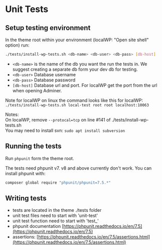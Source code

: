 # Unit Tests

## Setup testing environment

In the theme root within your environment \(localWP: "Open site shell" option\) run:

```bash
./tests/install-wp-tests.sh <db-name> <db-user> <db-pass> [db-host]
```

* `<db-name>` is the name of the db you want the run the tests in. We suggest creating a separate db form your dev db for testing.
* `<db-user>` Database username
* `<db-pass>` Database password
* `[db-host]` Database url and port. For localWP get the port from the url when opening Adminer.

Note for localWP on linux the command looks like this for localWP:  
`./tests/install-wp-tests.sh local-test root root localhost:10063`

Notes:  
On localWP, remove `--protocal=tcp` on line \#141 of ./tests/install-wp-tests.sh  
You may need to install svn: `sudo apt install subversion`

## Running the tests

Run `phpunit` form the theme root.

The tests need phpunit v7. v8 and above currently don't work. You can install phpunit with:

```bash
composer global require "phpunit/phpunit=7.5.*"
```

## Writing tests

* tests are located in the theme ./tests folder
* unit test files need to start with 'unit-test'
* unit test function need to start with 'test\_'
* phpunit documentation [https://phpunit.readthedocs.io/en/7.5](https://phpunit.readthedocs.io/en/7.5)
* assertions: [https://phpunit.readthedocs.io/en/7.5/assertions.html](https://phpunit.readthedocs.io/en/7.5/assertions.html)

